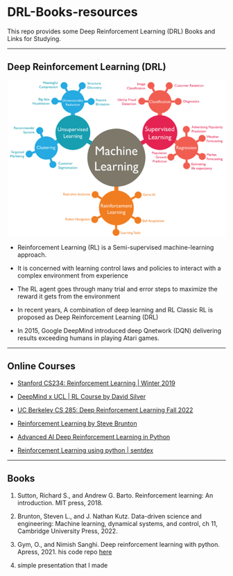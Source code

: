 # DRL-Books-resources

This repo provides some Deep Reinforcement Learning (DRL) Books and Links for Studying.

------------

## Deep Reinforcement Learning (DRL)


![RL classifications](https://raw.githubusercontent.com/a7med3laa/DRL-Books-resources/main/machine-learning1-1.png "RL classifications")


- Reinforcement Learning (RL) is a Semi-supervised machine-learning approach. 

- It  is concerned with learning control laws and policies to interact with a complex environment from experience

- The RL agent goes through many trial and error steps to maximize the reward it gets from the environment

- In recent years, A combination of deep learning and RL Classic RL is proposed as Deep Reinforcement Learning (DRL)

- In 2015, Google DeepMind introduced deep Qnetwork (DQN) delivering results exceeding humans in playing Atari games.


------------


## Online Courses

- [Stanford CS234: Reinforcement Learning | Winter 2019](https://www.youtube.com/watch?v=FgzM3zpZ55o&list=PLoROMvodv4rOSOPzutgyCTapiGlY2Nd8u "Stanford CS234: Reinforcement Learning | Winter 2019")

- [DeepMind x UCL | RL Course by David Silver](https://www.youtube.com/watch?v=2pWv7GOvuf0&list=PLqYmG7hTraZDM-OYHWgPebj2MfCFzFObQ "DeepMind x UCL | RL Course by David Silver")

- [UC Berkeley CS 285: Deep Reinforcement Learning Fall 2022](https://www.youtube.com/watch?v=eG9-F4r5k70&list=PL_iWQOsE6TfX7MaC6C3HcdOf1g337dlC9&index=15 "CS 285: Deep Reinforcement Learning Fall 2022 (UC Berkeley)")

- [Reinforcement Learning by Steve Brunton](https://www.youtube.com/watch?v=0MNVhXEX9to&list=PLMrJAkhIeNNQe1JXNvaFvURxGY4gE9k74 "Reinforcement Learning by Steve Brunton")

- [Advanced AI Deep Reinforcement Learning in Python](https://www.youtube.com/playlist?list=PLkpP4Ufp35T-YsZS0lg6Mb4j0GNm1moau "Advanced AI Deep Reinforcement Learning in Python")

- [Reinforcement Learning using python | sentdex](https://www.youtube.com/playlist?list=PLQVvvaa0QuDezJFIOU5wDdfy4e9vdnx-7 "Reinforcement Learning using python | sentdex")

------------


## Books

1. Sutton, Richard S., and Andrew G. Barto. Reinforcement learning: An introduction. MIT press, 2018.‏

1. Brunton, Steven L., and J. Nathan Kutz. Data-driven science and engineering: Machine learning, dynamical systems, and control, ch 11, Cambridge University Press, 2022.‏

1.  Gym, O., and Nimish Sanghi. Deep reinforcement learning with python. Apress, 2021.‏ his code repo [here](https://github.com/Apress/deep-reinforcement-learning-python "here")

1.  simple presentation that I made
